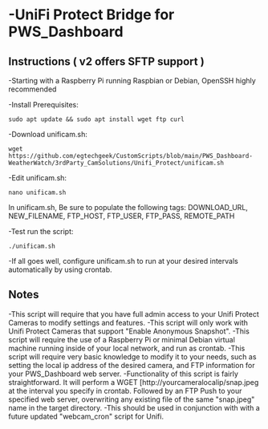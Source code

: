 # -UniFi Protect Bridge for PWS_Dashboard


## Instructions ( v2 offers SFTP support )

-Starting with a Raspberry Pi running Raspbian or Debian, OpenSSH highly recommended

-Install Prerequisites:		
```
sudo apt update && sudo apt install wget ftp curl
```	

-Download unificam.sh:		
```
wget https://github.com/egtechgeek/CustomScripts/blob/main/PWS_Dashboard-WeatherWatch/3rdParty_CamSolutions/Unifi_Protect/unificam.sh
```

-Edit unificam.sh:			
```
nano unificam.sh
```
In unificam.sh, Be sure to populate the following tags:
DOWNLOAD_URL, NEW_FILENAME, FTP_HOST, FTP_USER, FTP_PASS, REMOTE_PATH
			
-Test run the script:		
```
./unificam.sh
```

-If all goes well, configure unificam.sh to run at your desired intervals automatically by using crontab.


## Notes
-This script will require that you have full admin access to your Unifi Protect Cameras to modify settings and features.
-This script will only work with Unifi Protect Cameras that support "Enable Anonymous Snapshot".
-This script will require the use of a Raspberry Pi or minimal Debian virtual machine running inside of your local network, and run as crontab.
-This script will require very basic knowledge to modify it to your needs, such as setting the local ip address of the desired camera, and FTP information for your PWS_Dashboard web server.
-Functionality of this script is fairly straightforward. It will perform a WGET [http://yourcameralocalip/snap.jpeg at the interval you specify in crontab. Followed by an FTP Push to your specified web server, overwriting any existing file of the same "snap.jpeg" name in the target directory.
-This should be used in conjunction with with a future updated "webcam_cron" script for Unifi.
	

